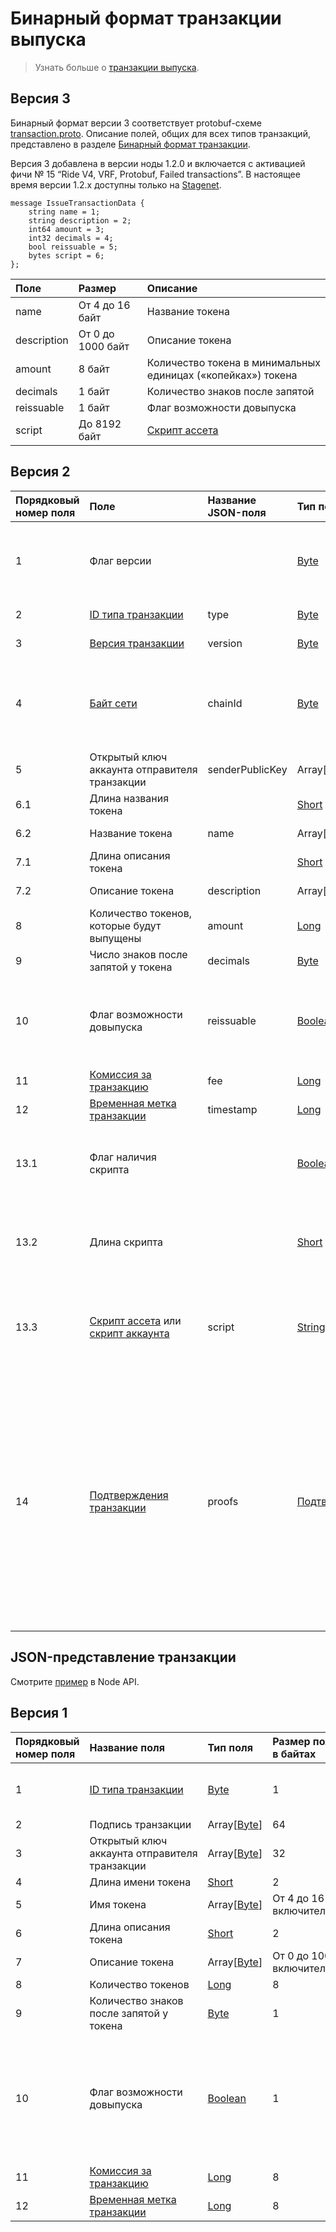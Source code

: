 # Бинарный формат транзакции выпуска

> Узнать больше о [транзакции выпуска](/ru/blockchain/transaction-type/issue-transaction).

## Версия 3

Бинарный формат версии 3 соответствует protobuf-схеме [transaction.proto](https://github.com/wavesplatform/protobuf-schemas/blob/master/proto/waves/transaction.proto). Описание полей, общих для всех типов транзакций, представлено в разделе [Бинарный формат транзакции](/ru/blockchain/binary-format/transaction-binary-format/).

Версия 3 добавлена в версии ноды 1.2.0 и включается с активацией фичи № 15 “Ride V4, VRF, Protobuf, Failed transactions”. В настоящее время версии 1.2.x доступны только на [Stagenet](/ru/blockchain/blockchain-network/stage-network).

```
message IssueTransactionData {
    string name = 1;
    string description = 2;
    int64 amount = 3;
    int32 decimals = 4;
    bool reissuable = 5;
    bytes script = 6;
};
```

| Поле | Размер | Описание |
| :--- | :--- | :--- |
| name | От 4 до 16 байт | Название токена |
| description | От 0 до 1000 байт | Описание токена |
| amount | 8 байт | Количество токена в минимальных единицах («копейках») токена |
| decimals | 1 байт | Количество знаков после запятой |
| reissuable | 1 байт | Флаг возможности довыпуска |
| script | До 8192 байт | [Скрипт ассета](/ru/ride/script/script-types/asset-script) |

## Версия 2

| Порядковый номер поля | Поле | Название JSON-поля | Тип поля | Размер поля в байтах | Комментарий |
| :--- | :--- | :--- | :--- | :--- | :--- |
| 1 | Флаг версии |  | [Byte](/ru/blockchain/blockchain/blockchain-data-types) | 1 | Указывает, что [версия транзакции](/ru/blockchain/transaction/transaction-version) является второй или выше.<br>Значение должно быть равно 0 |
| 2 | [ID типа транзакции](/ru/blockchain/transaction-type/) | type | [Byte](/ru/blockchain/blockchain/blockchain-data-types) | 1 | Значение должно быть равно 3 |
| 3 | [Версия транзакции](/ru/blockchain/transaction/transaction-version) | version | [Byte](/ru/blockchain/blockchain/blockchain-data-types) | 1 | Значение должно быть равно 2 |
| 4 | [Байт сети](/ru/blockchain/blockchain-network/chain-id) | chainId | [Byte](/ru/blockchain/blockchain/blockchain-data-types) | 1 | 84 — для [тестовой сети](/ru/blockchain/blockchain-network/test-network)<br>87 — для [основной сети](/ru/blockchain/blockchain-network/main-network)<br>83 — для [экспериментальной сети](/ru/blockchain/blockchain-network/stage-network) |
| 5 | Открытый ключ аккаунта отправителя транзакции | senderPublicKey | Array[[Byte](/ru/blockchain/blockchain/blockchain-data-types)] | 32 |  |
| 6.1 | Длина названия токена |  | [Short](/ru/blockchain/blockchain/blockchain-data-types) | 2 |  |
| 6.2 | Название токена | name | Array[[Byte](/ru/blockchain/blockchain/blockchain-data-types)] | От 4 до 16 включительно |  |
| 7.1 | Длина описания токена |  | [Short](/ru/blockchain/blockchain/blockchain-data-types) | 2 |  |
| 7.2 | Описание токена | description | Array[[Byte](/ru/blockchain/blockchain/blockchain-data-types)] | От 0 до 1000 включительно |  |
| 8 | Количество токенов, которые будут выпущены | amount | [Long](/ru/blockchain/blockchain/blockchain-data-types) | 8 |  |
| 9 | Число знаков после запятой у токена | decimals | [Byte](/ru/blockchain/blockchain/blockchain-data-types) | 1 |  |
| 10 | Флаг возможности довыпуска | reissuable | [Boolean](/ru/blockchain/blockchain/blockchain-data-types) | 1 | Если значение равно 0, то довыпуск невозможен.<br>Если значение равно 1, то довыпуск возможен |
| 11 | [Комиссия за транзакцию](/ru/blockchain/transaction/transaction-fee) | fee | [Long](/ru/blockchain/blockchain/blockchain-data-types) | 8 |  |
| 12 | [Временная метка транзакции](/ru/blockchain/transaction/transaction-timestamp) | timestamp | [Long](/ru/blockchain/blockchain/blockchain-data-types) | 8 |  |
| 13.1 | Флаг наличия скрипта |  | [Boolean](/ru/blockchain/blockchain/blockchain-data-types) | 1 | Если значение равно 0, то токен не имеет скрипт.<br>Если значение равно 1, то токен имеет скрипт |
| 13.2 | Длина скрипта |  | [Short](/ru/blockchain/blockchain/blockchain-data-types) | `S` | `S` = 0, если значение поля "Флаг наличия скрипта" равно 0.<br>`S` = 2, если значение поля "Флаг наличия скрипта" равно 1 |
| 13.3 | [Скрипт ассета](/ru/ride/script/script-types/asset-script) или [скрипт аккаунта](/ru/ride/script/script-types/account-script) | script | [String](/ru/blockchain/blockchain/blockchain-data-types) | `S` | `S` = 0, если значение поля "Флаг наличия скрипта" равно 0.<br>0 < `S` ≤ 8192, если значение поля "Флаг наличия скрипта" равно 1 |
| 14 | [Подтверждения транзакции](/ru/blockchain/transaction/transaction-proof) | proofs | [Подтверждения](/ru/blockchain/transaction/transaction-proof) | `S` | Если массив пустой, то `S` = 3.<br>Если массив не пустой, то `S` = 3 + 2 × `N` + (`P`<sub>1</sub> + `P`<sub>2</sub> + ... + `P`<sub>n</sub>),<br>где<br>`N` — количество подтверждений в массиве,<br>`P`<sub>n</sub> — размер `N`-го подтверждения в байтах.<br>Максимальное количество подтверждений в массиве — 8. Максимальный размер каждого подтверждения — 64 байта |

## JSON-представление транзакции

Смотрите [пример](https://nodes.wavesnodes.com/transactions/info/FTQvw9zdYirRksUFCKDvor3hiu2NiUjXEPTDEcircqti) в Node API.

## Версия 1

| Порядковый номер поля | Название поля | Тип поля | Размер поля в байтах | Описание |
| :--- | :--- | :--- | :--- | :--- |
| 1 | [ID типа транзакции](/ru/blockchain/transaction-type/) | [Byte](/ru/blockchain/blockchain/blockchain-data-types) | 1 | Значение должно быть равно 3 |
| 2 | Подпись транзакции | Array[[Byte](/ru/blockchain/blockchain/blockchain-data-types)] | 64 |  |
| 3 | Открытый ключ аккаунта отправителя транзакции | Array[[Byte](/ru/blockchain/blockchain/blockchain-data-types)] | 32 |  |
| 4 | Длина имени токена | [Short](/ru/blockchain/blockchain/blockchain-data-types) | 2 |  |
| 5 | Имя токена | Array[[Byte](/ru/blockchain/blockchain/blockchain-data-types)] | От 4 до 16 включительно |  |
| 6 | Длина описания токена | [Short](/ru/blockchain/blockchain/blockchain-data-types) | 2 |  |
| 7 | Описание токена | Array[[Byte](/ru/blockchain/blockchain/blockchain-data-types)] | От 0 до 1000 включительно |  |
| 8 | Количество токенов | [Long](/ru/blockchain/blockchain/blockchain-data-types) | 8 |  |
| 9 | Количество знаков после запятой у токена | [Byte](/ru/blockchain/blockchain/blockchain-data-types) | 1 |  |
| 10 | Флаг возможности довыпуска | [Boolean](/ru/blockchain/blockchain/blockchain-data-types) | 1 | Если значение равно 0, то довыпуск невозможен.<br>Если значение равно 1, то довыпуск возможен |
| 11 | [Комиссия за транзакцию](/ru/blockchain/transaction/transaction-fee) | [Long](/ru/blockchain/blockchain/blockchain-data-types) | 8 |  |
| 12 | [Временная метка транзакции](/ru/blockchain/transaction/transaction-timestamp) | [Long](/ru/blockchain/blockchain/blockchain-data-types) | 8 |  |  |
